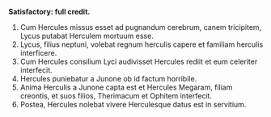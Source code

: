 **Satisfactory: full credit.**


1. Cum Hercules missus esset ad pugnandum cerebrum, canem tricipitem, Lycus putabat Herculem mortuum esse. 
2. Lycus, filius neptuni, volebat regnum herculis capere et familiam herculis interficere.
3. Cum Hercules consilium Lyci audivisset Hercules rediit et eum celeriter interfecit. 
4. Hercules puniebatur a Junone ob id factum horribile.  
5. Anima Herculis a Junone capta est et Hercules Megaram, filiam creontis, et suos filios, Therimacum et Ophitem interfecit.
6. Postea, Hercules nolebat vivere Herculesque datus est in servitium. 
